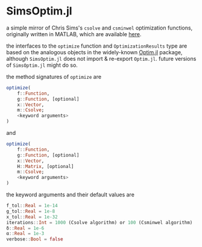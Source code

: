# SimsOptim.jl

a simple mirror of Chris Sims's `csolve` and `csminwel` optimization functions, originally written in MATLAB, which are available [here](http://sims.princeton.edu/yftp/optimize/).

the interfaces to the `optimize` function and `OptimizationResults` type are based on the analogous objects in the widely-known [Optim.jl](https://julianlsolvers.github.io/Optim.jl/stable/) package, although `SimsOptim.jl` does not import & re-export `Optim.jl`. future versions of `SimsOptim.jl` might do so.

the method signatures of `optimize` are
```julia
optimize(
    f::Function,
    g::Function, [optional]
    x::Vector,
    m::Csolve;
    <keyword arguments>
)
```
and
```julia
optimize(
    f::Function,
    g::Function, [optional]
    x::Vector,
    H::Matrix, [optional]
    m::Csolve;
    <keyword arguments>
)
```
the keyword arguments and their default values are
```julia
f_tol::Real = 1e-14
g_tol::Real = 1e-8
x_tol::Real = 1e-32
iterations::Int = 1000 (Csolve algorithm) or 100 (Csminwel algorithm)
δ::Real = 1e-6
α::Real = 1e-3
verbose::Bool = false
```
